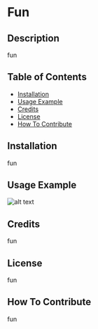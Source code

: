 # Fun

## Description 

fun

## Table of Contents 
- [Installation](#installation)
- [Usage Example](#usage-example)
- [Credits](#credits)
- [License](#license)
- [How To Contribute](#howToContribute)

## Installation 

fun
## Usage Example 

![alt text](fun)
## Credits 

fun
## License 

fun
## How To Contribute 

fun
